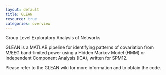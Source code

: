 ```yaml
---
layout: default
title: GLEAN
resource: true
categories: overview
---
```


Group Level Exploratory Analysis of Networks

GLEAN is a MATLAB pipeline for identifying patterns of covariation from M/EEG band-limited power using a Hidden Markov Model (HMM) or Independent Component Analysis (ICA), written for SPM12.

Please refer to the GLEAN wiki for more information and to obtain the code.